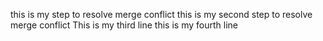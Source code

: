 this is my step to resolve merge conflict
this is my second step to resolve merge conflict
This is my third line
this is my fourth line
